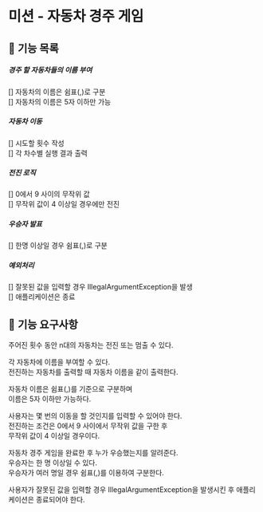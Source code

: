 # 미션 - 자동차 경주 게임

## 💫 기능 목록
<h5>경주 할 자동차들의 이름 부여</h5>
  [] 자동차의 이름은 쉼표(,)로 구분<br>
  [] 자동차의 이름은 5자 이하만 가능
<h5>자동차 이동</h5>
  [] 시도할 횟수 작성<br>
  [] 각 차수별 실행 결과 출력
<h5>전진 로직</h5>
  [] 0에서 9 사이의 무작위 값<br>
  [] 무작위 값이 4 이상일 경우에만 전진
<h5>우승자 발표</h5>
  [] 한명 이상일 경우 쉼표(,)로 구분
<h5>예외처리</h5>
[] 잘못된 값을 입력할 경우 IllegalArgumentException을 발생<br>
[] 애플리케이션은 종료

## 💫 기능 요구사항
주어진 횟수 동안 n대의 자동차는 전진 또는 멈출 수 있다.

각 자동차에 이름을 부여할 수 있다.<br>
전진하는 자동차를 출력할 때 자동차 이름을 같이 출력한다.

자동차 이름은 쉼표(,)를 기준으로 구분하며<br>
이름은 5자 이하만 가능하다.

사용자는 몇 번의 이동을 할 것인지를 입력할 수 있어야 한다.<br>
전진하는 조건은 0에서 9 사이에서 무작위 값을 구한 후<br>
무작위 값이 4 이상일 경우이다.

자동차 경주 게임을 완료한 후 누가 우승했는지를 알려준다.<br>
우승자는 한 명 이상일 수 있다.<br>
우승자가 여러 명일 경우 쉼표(,)를 이용하여 구분한다.

사용자가 잘못된 값을 입력할 경우 IllegalArgumentException을 발생시킨 후 애플리케이션은 종료되어야 한다.

